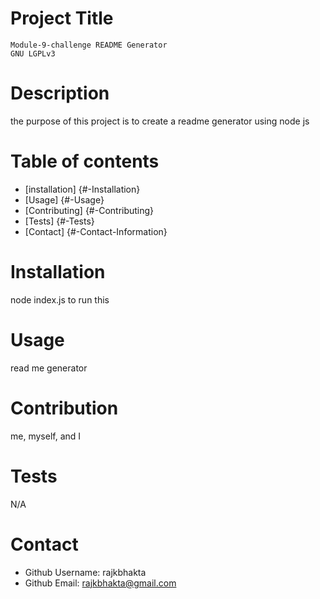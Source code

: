 
  # Project Title
    Module-9-challenge README Generator
    GNU LGPLv3

  # Description 
   the purpose of this project is to create a readme generator using node js

  # Table of contents
  * [installation] {#-Installation}
  * [Usage] {#-Usage}
  * [Contributing] {#-Contributing}
  * [Tests] {#-Tests}
  * [Contact] {#-Contact-Information}
   
  # Installation 
  node index.js to run this 

  # Usage
  read me generator 

  # Contribution
  me, myself, and I 

  # Tests
  N/A

  # Contact
  * Github Username: rajkbhakta
  * Github Email: rajkbhakta@gmail.com




